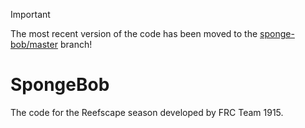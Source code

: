 > [!IMPORTANT]
> The most recent version of the code has been moved to the [sponge-bob/master](https://github.com/FRCTeam1915/SpongeBob/tree/sponge-bob/master) branch!

# SpongeBob

The code for the Reefscape season developed by FRC Team 1915.
